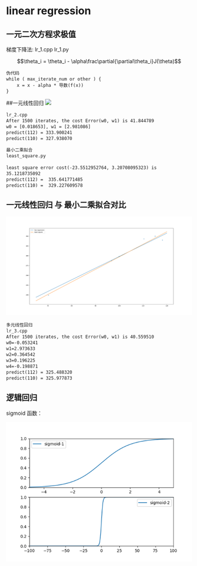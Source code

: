 # linear regression

## 一元二次方程求极值
梯度下降法:  lr_1.cpp lr_1.py  

```math
\theta_i = \theta_i - \alpha\frac\partial{\partial\theta_i}J(\theta)
```

```
伪代码
while ( max_iterate_num or other ) {
    x = x - alpha * 导数(f(x))
}
```

##一元线性回归
![](https://github.com/tidalmelon/lr/blob/master/img/lr_2.png)


```
lr_2.cpp
After 1500 iterates, the cost Error(w0, w1) is 41.844789
w0 = [0.018653], w1 = [2.981086]
predict(112) = 333.900241
predict(110) = 327.938070

```
```
最小二乘拟合
least_square.py

least square error cost(-23.5512952764, 3.20708095323) is 35.1218735092
predict(112) =  335.641771485
predict(110) =  329.227609578

```
## 一元线性回归 与 最小二乘拟合对比
![](https://github.com/tidalmelon/lr/blob/master/img/lr_leastsquare.png)

```
多元线性回归
lr_3.cpp
After 1500 iterates, the cost Error(w0, w1) is 40.559510
w0=-0.053241
w1=2.973633
w2=0.364542
w3=0.196225
w4=-0.198871
predict(112) = 325.488320
predict(110) = 325.977873
```

## 逻辑回归
sigmoid 函数： 

![](https://github.com/tidalmelon/lr/blob/master/img/sigmoid.png)
